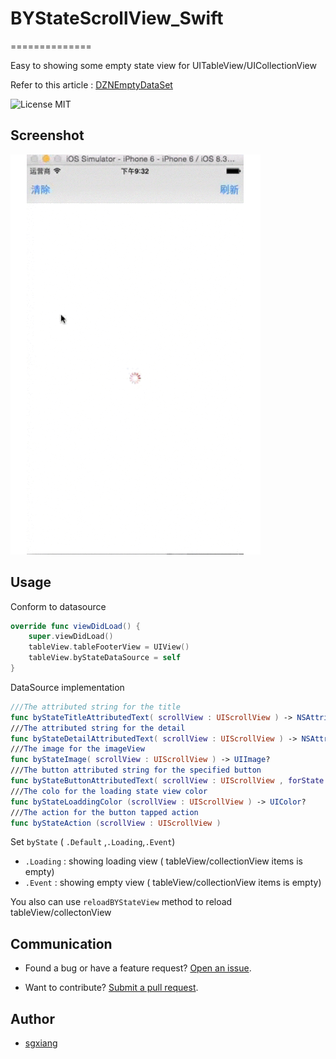 # BYStateScrollView_Swift
==============

Easy to showing some empty state view for UITableView/UICollectionView

Refer to this article : [DZNEmptyDataSet](https://github.com/dzenbot/DZNEmptyDataSet)

![License MIT](https://go-shields.herokuapp.com/license-MIT-blue.png)

## Screenshot

![](byState.gif)


## Usage 

Conform to datasource

```swift
override func viewDidLoad() {
	super.viewDidLoad()
	tableView.tableFooterView = UIView()
	tableView.byStateDataSource = self
}
```

DataSource implementation

```swift
///The attributed string for the title 
func byStateTitleAttributedText( scrollView : UIScrollView ) -> NSAttributedString?
///The attributed string for the detail
func byStateDetailAttributedText( scrollView : UIScrollView ) -> NSAttributedString?
///The image for the imageView 
func byStateImage( scrollView : UIScrollView ) -> UIImage?
///The button attributed string for the specified button 
func byStateButtonAttributedText( scrollView : UIScrollView , forState : UIControlState) -> NSAttributedString?
///The colo for the loading state view color 
func byStateLoaddingColor (scrollView : UIScrollView ) -> UIColor?
///The action for the button tapped action 
func byStateAction (scrollView : UIScrollView )
```

Set `byState` ( `.Default` ,`.Loading`,`.Event`)

* `.Loading` : showing loading view ( tableView/collectionView items is empty)
* `.Event` : showing empty view   ( tableView/collectionView items is empty)

You also can use `reloadBYStateView` method to reload tableView/collectonView

## Communication

- Found a bug or have a feature request? [Open an issue](https://github.com/sgxiang/YTKKeyValueStore_Swift/issues).

- Want to contribute? [Submit a pull request](https://github.com/sgxiang/YTKKeyValueStore_Swift/pulls).

## Author

- [sgxiang](https://twitter.com/sgxiang1992)